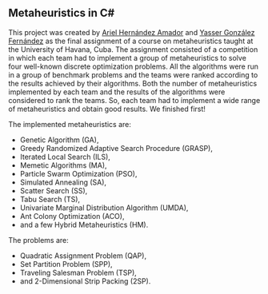 Metaheuristics in C#
--------------------

This project was created by [Ariel Hernández Amador][gnuaha7] and
[Yasser González Fernández][ygf] as the final assignment of a
course on metaheuristics taught at the University of Havana, Cuba.
The assignment consisted of a competition in which each team had to
implement a group of metaheuristics to solve four well-known discrete
optimization problems. All the algorithms were run in a group of
benchmark problems and the teams were ranked according to the results
achieved by their algorithms. Both the number of metaheuristics
implemented by each team and the results of the algorithms were
considered to rank the teams. So, each team had to implement a wide
range of metaheuristics and obtain good results. We finished first!

The implemented metaheuristics are:

* Genetic Algorithm (GA),
* Greedy Randomized Adaptive Search Procedure (GRASP),
* Iterated Local Search (ILS),
* Memetic Algorithms (MA),
* Particle Swarm Optimization (PSO),
* Simulated Annealing (SA),
* Scatter Search (SS),
* Tabu Search (TS),
* Univariate Marginal Distribution Algorithm (UMDA),
* Ant Colony Optimization (ACO),
* and a few Hybrid Metaheuristics (HM).

The problems are:

* Quadratic Assignment Problem (QAP),
* Set Partition Problem (SPP),
* Traveling Salesman Problem (TSP),
* and 2-Dimensional Strip Packing (2SP).

[gnuaha7]: <mailto:gnuaha7@gmail.com> "Ariel Hernández Amador's Email"
[ygf]: <mailto:ygonzalezfernandez@gmail.com> "Yasser González Fernández's Email"
